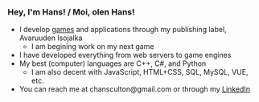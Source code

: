### Hey, I'm Hans! / Moi, olen Hans!

<!--
**chculton/chculton** is a ✨ _special_ ✨ repository because its `README.md` (this file) appears on your GitHub profile. --!>

<html>
  <body>
    <ul>
      <li> I develop <a href='https://play.google.com/store/apps/details?id=com.AvaruudenIsojalka.Moonwalk'>games</a> and applications through my publishing label, Avaruuden Isojalka 
       <ul>
        <li>I am begining work on my next game</li>
       </ul>
      </li>
     <li> I have developed everything from web servers to game engines </li>
     <li> My best (computer) languages are C++, C#, and Python
       <ul>
        <li> I am also decent with JavaScript, HTML+CSS, SQL, MySQL, VUE, etc. </li>
       </ul>
      </li>
      <li> You can reach me at chansculton@gmail.com or through my <a href='https://www.linkedin.com/in/chansculton/'>LinkedIn</a></li>
    </ul>
  </body>
</html>
